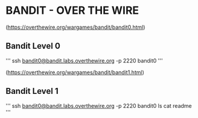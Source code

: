 # BANDIT - OVER THE WIRE


(https://overthewire.org/wargames/bandit/bandit0.html)

## Bandit Level 0

'''
ssh bandit0@bandit.labs.overthewire.org -p 2220
bandit0
'''


(https://overthewire.org/wargames/bandit/bandit1.html)

## Bandit Level 1

'''
ssh bandit0@bandit.labs.overthewire.org -p 2220
bandit0
ls
cat readme
'''
